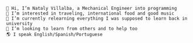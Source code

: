 
    👋 Hi, I’m Nataly Villalba, a Mechanical Engineer into programming
    👀 I’m interested in traveling, international food and good music
    🌱 I’m currently relearning everything I was supposed to learn back in university
    💞️ I’m looking to learn from others and to help too 
    🌎 I speak English/Spanish/Portuguese
    

